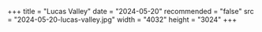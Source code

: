 +++
title = "Lucas Valley"
date = "2024-05-20"
recommended = "false"
src = "2024-05-20-lucas-valley.jpg"
width = "4032"
height = "3024"
+++
